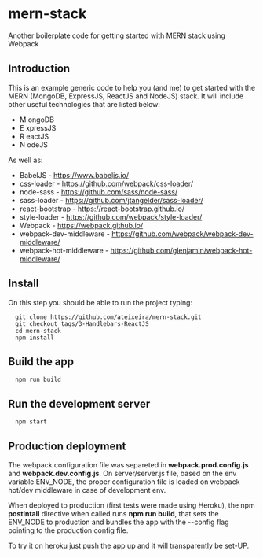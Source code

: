 # mern-stack
Another boilerplate code for getting started with MERN stack using Webpack

## Introduction
This is an example generic code to help you (and me) to get started with the MERN (MongoDB, ExpressJS, ReactJS and NodeJS) stack. It will include other useful technologies that are listed below:

* M ongoDB
* E xpressJS
* R eactJS
* N odeJS

As well as:

* BabelJS - https://www.babeljs.io/
* css-loader - https://github.com/webpack/css-loader/
* node-sass - https://github.com/sass/node-sass/
* sass-loader - https://github.com/jtangelder/sass-loader/
* react-bootstrap - https://react-bootstrap.github.io/
* style-loader - https://github.com/webpack/style-loader/
* Webpack - https://webpack.github.io/
* webpack-dev-middleware - https://github.com/webpack/webpack-dev-middleware/
* webpack-hot-middleware - https://github.com/glenjamin/webpack-hot-middleware/

## Install
On this step you should be able to run the project typing:
```
  git clone https://github.com/ateixeira/mern-stack.git
  git checkout tags/3-Handlebars-ReactJS
  cd mern-stack
  npm install
```
## Build the app
```
  npm run build
```
## Run the development server
```
  npm start
```
## Production deployment
The webpack configuration file was separeted in **webpack.prod.config.js** and **webpack.dev.config.js**. On server/server.js file, based on the env variable ENV_NODE, the proper configuration file is loaded on webpack hot/dev middleware in case of development env.

When deployed to production (first tests were made using Heroku), the npm **postintall** directive when called runs **npm run build**, that sets the ENV_NODE to production and bundles the app with the --config flag pointing to the production config file.

To try it on heroku just push the app up and it will transparently be set-UP.